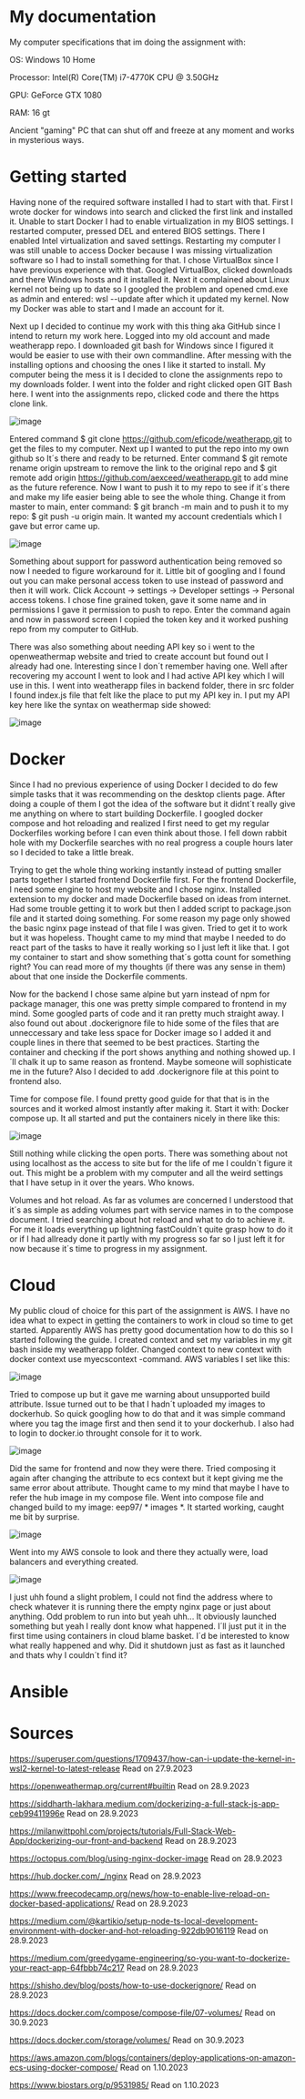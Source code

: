 # My documentation

My computer specifications that im doing the assignment with:

OS: Windows 10 Home

Processor: Intel(R) Core(TM) i7-4770K CPU @ 3.50GHz

GPU: GeForce GTX 1080

RAM: 16 gt

Ancient "gaming" PC that can shut off and freeze at any moment and works in mysterious ways.

# Getting started

Having none of the required software installed I had to start with that. First I wrote docker for windows into search and clicked the first link and installed it. Unable to start Docker I had to enable virtualization in my BIOS settings. I restarted computer, pressed DEL and entered BIOS settings. There I enabled Intel virtualization and saved settings. Restarting my computer I was still unable to access Docker because I was missing virtualization software so I had to install something for that. I chose VirtualBox since I have previous experience with that. Googled VirtualBox, clicked downloads and there Windows hosts and it installed it. Next it complained about Linux kernel not being up to date so I googled the problem and opened cmd.exe as admin and entered: wsl --update after which it updated my kernel. Now my Docker was able to start and I made an account for it.

Next up I decided to continue my work with this thing aka GitHub since I intend to return my work here. Logged into my old account and made weatherapp repo. I downloaded git bash for Windows since I figured it would be easier to use with their own commandline. After messing with the installing options and choosing the ones I like it started to install. My computer being the mess it is I decided to clone the assignments repo to my downloads folder. I went into the folder and right clicked open GIT Bash here. I went into the assignments repo, clicked code and there the https clone link. 

![image](https://github.com/aexceed/weatherapp/assets/129611461/f9bfe07c-dee6-4f0d-88c1-a51cc475ab5d)

Entered command $ git clone https://github.com/eficode/weatherapp.git to get the files to my computer. Next up I wanted to put the repo into my own github so It´s there and ready to be returned. Enter command $ git remote rename origin upstream to remove the link to the original repo and $ git remote add origin https://github.com/aexceed/weatherapp.git to add mine as the future reference. Now I want to push it to my repo to see if it´s there and make my life easier being able to see the whole thing. Change it from master to main, enter command: $ git branch -m main and to push it to my repo: $ git push -u origin main. It wanted my account credentials which I gave but error came up.

![image](https://github.com/aexceed/weatherapp/assets/129611461/17970164-4362-4697-9fc1-ba0f0b6d1ef4)

Something about support for password authentication being removed so now I needed to figure workaround for it. Little bit of googling and I found out you can make personal access token to use instead of password and then it will work. Click Account -> settings -> Developer settings -> Personal access tokens. I chose fine grained token, gave it some name and in permissions I gave it permission to push to repo. Enter the command again and now in password screen I copied the token key and it worked pushing repo from my computer to GitHub.

There was also something about needing API key so i went to the openweathermap website and tried to create account but found out I already had one. Interesting since I don´t remember having one. Well after recovering my account I went to look and I had active API key which I will use in this. I went into weatherapp files in backend folder, there in src folder I found index.js file that felt like the place to put my API key in. I put my API key here like the syntax on weathermap side showed:

![image](https://github.com/aexceed/weatherapp/assets/129611461/c664d1e7-546c-4500-8724-265dcd588ca2)


# Docker

Since I had no previous experience of using Docker I decided to do few simple tasks that it was recommending on the desktop clients page. After doing a couple of them I got the idea of the software but it didnt´t really give me anything on where to start building Dockerfile. I googled docker compose and hot reloading and realized I first need to get my regular Dockerfiles working before I can even think about those. I fell down rabbit hole with my Dockerfile searches with no real progress a couple hours later so I decided to take a little break. 

Trying to get the whole thing working instantly instead of putting smaller parts together I started frontend Dockerfile first. For the frontend Dockerfile, I need some engine to host my website and I chose nginx. Installed extension to my docker and made Dockerfile based on ideas from internet. Had some trouble getting it to work but then I added script to package.json file and it started doing something. For some reason my page only showed the basic nginx page instead of that file I was given. Tried to get it to work but it was hopeless. Thought came to my mind that maybe I needed to do react part of the tasks to have it really working so I just left it like that. I got my container to start and show something that´s gotta count for something right? You can read more of my thoughts (if there was any sense in them) about that one inside the Dockerfile comments. 

Now for the backend I chose same alpine but yarn instead of npm for package manager, this one was pretty simple compared to frontend in my mind. Some googled parts of code and it ran pretty much straight away. I also found out about .dockerignore file to hide some of the files that are unneccessary and take less space for Docker image so I added it and couple lines in there that seemed to be best practices. Starting the container and checking if the port shows anything and nothing showed up. I´ll chalk it up to same reason as frontend. Maybe someone will sophisticate me in the future? Also I decided to add .dockerignore file at this point to frontend also.

Time for compose file. I found pretty good guide for that that is in the sources and it worked almost instantly after making it. Start it with: Docker compose up. It all started and put the containers nicely in there like this:

![image](https://github.com/aexceed/weatherapp/assets/129611461/263c795c-ccfa-4e71-8361-49e083891211)

Still nothing while clicking the open ports. There was something about not using localhost as the access to site but for the life of me I couldn´t figure it out. This might be a problem with my computer and all the weird settings that I have setup in it over the years. Who knows.

Volumes and hot reload. As far as volumes are concerned I understood that it´s as simple as adding volumes part with service names in to the compose document. I tried searching about hot reload and what to do to achieve it. For me it loads everything up lightning fastCouldn´t quite grasp how to do it or if I had allready done it partly with my progress so far so I just left it for now because it´s time to progress in my assignment.

# Cloud

My public cloud of choice for this part of the assignment is AWS. I have no idea what to expect in getting the containers to work in cloud so time to get started. Apparently AWS has pretty good documentation how to do this so I started following the guide. I created context and set my variables in my git bash inside my weatherapp folder. Changed context to new context with docker context use myecscontext -command. AWS variables I set like this:

![image](https://github.com/aexceed/weatherapp/assets/129611461/ed750243-f0bf-44c7-8edd-24e1c033243e)

Tried to compose up but it gave me warning about unsupported build attribute. Issue turned out to be that I hadn´t uploaded my images to dockerhub. So quick googling how to do that and it was simple command where you tag the image first and then send it to your dockerhub. I also had to login to docker.io throught console for it to work.

![image](https://github.com/aexceed/weatherapp/assets/129611461/bc5f2166-2eb0-456f-afb3-54464cfafbc1)

Did the same for frontend and now they were there. Tried composing it again after changing the attribute to ecs context but it kept giving me the same error about attribute. Thought came to my mind that maybe I have to refer the hub image in my compose file. Went into compose file and changed build to my image: eep97/ * images *. It started working, caught me bit by surprise.

![image](https://github.com/aexceed/weatherapp/assets/129611461/de5768c4-4d31-4a89-95f7-c58f07a6e503)

Went into my AWS console to look and there they actually were, load balancers and everything created.

![image](https://github.com/aexceed/weatherapp/assets/129611461/2b78f8da-a0fb-4c93-ba54-c3925cb0529a)

I just uhh found a slight problem, I could not find the address where to check whatever it is running there the empty nginx page or just about anything. Odd problem to run into but yeah uhh... It obviously launched something but yeah I really dont know what happened. I´ll just put it in the first time using containers in cloud blame basket. I´d be interested to know what really happened and why. Did it shutdown just as fast as it launched and thats why I couldn´t find it?

# Ansible

# Sources

https://superuser.com/questions/1709437/how-can-i-update-the-kernel-in-wsl2-kernel-to-latest-release Read on 27.9.2023

https://openweathermap.org/current#builtin Read on 28.9.2023

https://siddharth-lakhara.medium.com/dockerizing-a-full-stack-js-app-ceb99411996e Read on 28.9.2023

https://milanwittpohl.com/projects/tutorials/Full-Stack-Web-App/dockerizing-our-front-and-backend Read on 28.9.2023

https://octopus.com/blog/using-nginx-docker-image Read on 28.9.2023

https://hub.docker.com/_/nginx Read on 28.9.2023

https://www.freecodecamp.org/news/how-to-enable-live-reload-on-docker-based-applications/ Read on 28.9.2023

https://medium.com/@kartikio/setup-node-ts-local-development-environment-with-docker-and-hot-reloading-922db9016119 Read on 28.9.2023

https://medium.com/greedygame-engineering/so-you-want-to-dockerize-your-react-app-64fbbb74c217 Read on 28.9.2023

https://shisho.dev/blog/posts/how-to-use-dockerignore/ Read on 28.9.2023

https://docs.docker.com/compose/compose-file/07-volumes/ Read on 30.9.2023

https://docs.docker.com/storage/volumes/ Read on 30.9.2023

https://aws.amazon.com/blogs/containers/deploy-applications-on-amazon-ecs-using-docker-compose/ Read on 1.10.2023

https://www.biostars.org/p/9531985/ Read on 1.10.2023

